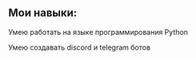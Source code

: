 ## Мои навыки:
Умею работать на языке программирования Python

Умею создавать discord и telegram ботов


